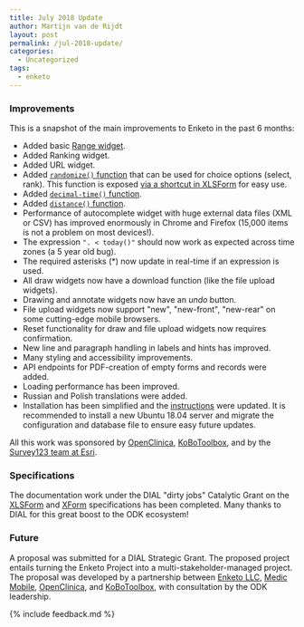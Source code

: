 ```yaml
---
title: July 2018 Update
author: Martijn van de Rijdt
layout: post
permalink: /jul-2018-update/
categories:
  - Uncategorized
tags:
  - enketo
---
```


### Improvements

This is a snapshot of the main improvements to Enketo in the past 6 months:

* Added basic [Range widget](http://xlsform.org/en/#range). 
* Added Ranking widget.
* Added URL widget.
* Added [`randomize()` function](https://docs.opendatakit.org/form-operators-functions/#randomize) that can be used for choice options (select, rank). This function is exposed [via a shortcut in XLSForm](http://xlsform.org/en/#randomize-choices) for easy use.
* Added [`decimal-time()` function](https://docs.opendatakit.org/form-operators-functions/#decimal-time).
* Added [`distance()` function](https://docs.opendatakit.org/form-operators-functions/#distance).
* Performance of autocomplete widget with huge external data files (XML or CSV) has improved enormously in Chrome and Firefox (15,000 items is not a problem on most devices!).
* The expression `". < today()"` should now work as expected across time zones (a 5 year old bug).
* The required asterisks (*) now update in real-time if an expression is used.
* All draw widgets now have a download function (like the file upload widgets).
* Drawing and annotate widgets now have an _undo_ button.
* File upload widgets now support "new", "new-front", "new-rear" on some cutting-edge mobile browsers.
* Reset functionality for draw and file upload widgets now requires confirmation.
* New line and paragraph handling in labels and hints has improved.
* Many styling and accessibility improvements.
* API endpoints for PDF-creation of empty forms and records were added. 
* Loading performance has been improved. 
* Russian and Polish translations were added.
* Installation has been simplified and the [instructions](https://blog.enketo.org/install-enketo-production-ubuntu/) were updated. It is recommended to install a new Ubuntu 18.04 server and migrate the configuration and database file to ensure easy future updates.

All this work was sponsored by [OpenClinica](https://www.openclinica.com/), [KoBoToolbox](http://kobotoolbox.org), and by the [Survey123 team at Esri](https://survey123.arcgis.com/). 

### Specifications

The documentation work under the DIAL "dirty jobs" Catalytic Grant on the [XLSForm](http://xlsform.org) and [XForm](https://opendatakit.github.io/xforms-spec/) specifications has been completed. Many thanks to DIAL for this great boost to the ODK ecosystem!

### Future

A proposal was submitted for a DIAL Strategic Grant. The proposed project entails turning the Enketo Project into a multi-stakeholder-managed project. The proposal was developed by a partnership between [Enketo LLC](https://www.linkedin.com/company/enketo-llc/), [Medic Mobile](https://medicmobile.org/), [OpenClinica](https://www.openclinica.com/), and [KoBoToolbox](http://kobotoolbox.org), with consultation by the ODK leadership.


{% include feedback.md %}
